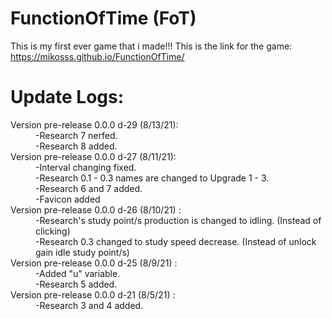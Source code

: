 # FunctionOfTime (FoT)
This is my first ever game that i made!!!
This is the link for the game: https://mikosss.github.io/FunctionOfTime/

<h1>Update Logs:</h1>
<dl>
  <dt>Version pre-release 0.0.0 d-29 (8/13/21): </dt>
    <dd>
      -Research 7 nerfed.
      <br>
      -Research 8 added.  
    </dd>
  <dt>Version pre-release 0.0.0 d-27 (8/11/21): </dt>
    <dd>
      -Interval changing fixed.
      <br>
      -Research 0.1 - 0.3 names are changed to Upgrade 1 - 3.
      <br>
      -Research 6 and 7 added.      
      <br>
      -Favicon added
    </dd>
   <dt>Version pre-release 0.0.0 d-26 (8/10/21) : </dt>
    <dd>
      -Research's study point/s production is changed to idling. (Instead of clicking)
      <br>
      -Research 0.3 changed to study speed decrease. (Instead of unlock gain idle study point/s)
    </dd>
   <dt>Version pre-release 0.0.0 d-25 (8/9/21) : </dt>
    <dd>
      -Added "u" variable.
      <br>
      -Research 5 added.
    </dd>
   <dt>Version pre-release 0.0.0 d-21 (8/5/21) : </dt>
    <dd>
      -Research 3 and 4 added.
    </dd>
</dl>
